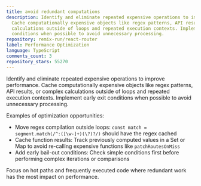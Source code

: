 ```yaml
---
title: avoid redundant computations
description: Identify and eliminate repeated expensive operations to improve performance.
  Cache computationally expensive objects like regex patterns, API results, or complex
  calculations outside of loops and repeated execution contexts. Implement early exit
  conditions when possible to avoid unnecessary processing.
repository: remix-run/react-router
label: Performance Optimization
language: TypeScript
comments_count: 3
repository_stars: 55270
---
```


Identify and eliminate repeated expensive operations to improve performance. Cache computationally expensive objects like regex patterns, API results, or complex calculations outside of loops and repeated execution contexts. Implement early exit conditions when possible to avoid unnecessary processing.

Examples of optimization opportunities:
- Move regex compilation outside loops: `const match = segment.match(/^:([\w-]+)(\?)?/)` should have the regex cached
- Cache function results: Track previously computed values in a Set or Map to avoid re-calling expensive functions like `patchRoutesOnMiss`
- Add early bail-out conditions: Check simple conditions first before performing complex iterations or comparisons

Focus on hot paths and frequently executed code where redundant work has the most impact on performance.